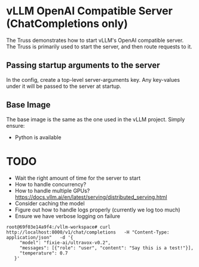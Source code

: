 # vLLM OpenAI Compatible Server (ChatCompletions only)
The Truss demonstrates how to start vLLM's OpenAI compatible server. 
The Truss is primarily used to start the server, and then route requests to it.

## Passing startup arguments to the server
In the config, create a top-level server-arguments key. Any key-values under it will be passed to the server at startup.

## Base Image
The base image is the same as the one used in the vLLM project. Simply ensure:
* Python is available

# TODO
- Wait the right amount of time for the server to start
- How to handle concurrency?
- How to handle multiple GPUs? https://docs.vllm.ai/en/latest/serving/distributed_serving.html
- Consider caching the model
- Figure out how to handle logs properly (currently we log too much)
- Ensure we have verbose logging on failure
```
root@69f03e14a9f4:/vllm-workspace# curl http://localhost:8000/v1/chat/completions   -H "Content-Type: application/json"   -d '{
     "model": "fixie-ai/ultravox-v0.2",
     "messages": [{"role": "user", "content": "Say this is a test!"}],
     "temperature": 0.7
   }'
```